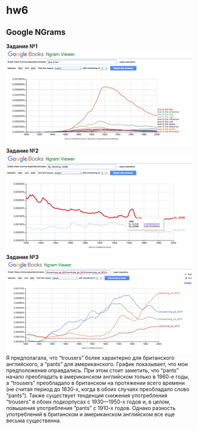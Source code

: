 # hw6
## Google NGrams
**Задание №1**
![](https://github.com/Garaeva/hw6/blob/master/%D0%97%D0%B0%D0%B4%D0%B0%D0%BD%D0%B8%D0%B51.png)
**Задание №2**
![](https://github.com/Garaeva/hw6/blob/master/%D0%97%D0%B0%D0%B4%D0%B0%D0%BD%D0%B8%D0%B52.png)
**Задание №3**
![](https://github.com/Garaeva/hw6/blob/master/%D0%97%D0%B0%D0%B4%D0%B0%D0%BD%D0%B8%D0%B53.png)
Я предполагала, что “trousers” более характерно для британского английского, а “pants” для американского. График показывает, что мои предположения оправдались. При этом стоит заметить, что “pants” начало преобладать в американском английском только в 1960-е годы, а  “trousers”  преобладало в британском на протяжении всего времени (не считая период до 1830-х, когда в обоих случаях преобладало слово “pants”). Также существует тенденция снижения употребления  “trousers” в обоих подкорпусах с 1930—1950-х годов и, в целом, повышения употребления “pants” с 1910-х годов. Однако разность употреблений в британском и американском английском все еще весьма существенна.
